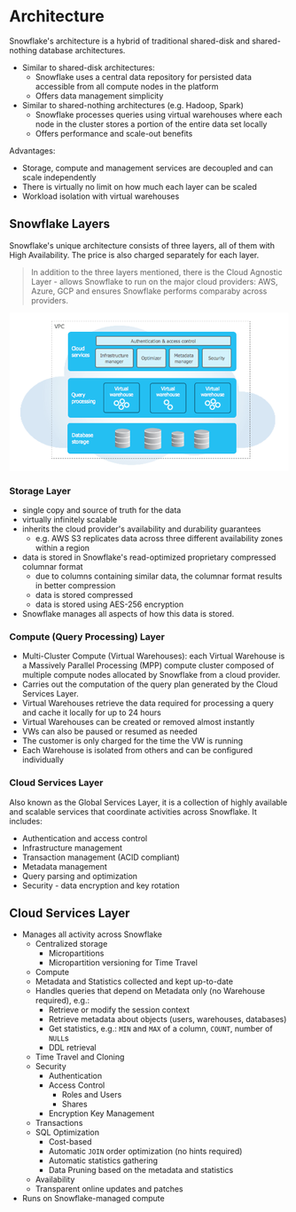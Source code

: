 # Architecture #

Snowflake's architecture is a hybrid of traditional shared-disk and shared-nothing database architectures.
* Similar to shared-disk architectures:
  * Snowflake uses a central data repository for persisted data accessible from all compute nodes in the platform
  * Offers data management simplicity
* Similar to shared-nothing architectures (e.g. Hadoop, Spark)
  * Snowflake processes queries using virtual warehouses where each node in the cluster stores a portion of the entire data set locally
  * Offers performance and scale-out benefits

Advantages:
* Storage, compute and management services are decoupled and can scale independently
* There is virtually no limit on how much each layer can be scaled
* Workload isolation with virtual warehouses

## Snowflake Layers ##
Snowflake's unique architecture consists of three layers, all of them with High Availability. The price is also charged separately for each layer.

> In addition to the three layers mentioned, there is the Cloud Agnostic Layer - allows Snowflake to run on the major cloud providers: AWS, Azure, GCP and ensures Snowflake performs comparaby across providers.

![](../images/SnowflakeLayers.png)

### Storage Layer ###
* single copy and source of truth for the data
* virtually infinitely scalable
* inherits the cloud provider's availability and durability guarantees
  * e.g. AWS S3 replicates data across three different availability zones within a region
* data is stored in Snowflake's read-optimized proprietary compressed columnar format
  * due to columns containing similar data, the columnar format results in better compression
  * data is stored compressed
  * data is stored using AES-256 encryption
* Snowflake manages all aspects of how this data is stored.

### Compute (Query Processing) Layer ###
* Multi-Cluster Compute (Virtual Warehouses): each Virtual Warehouse is a Massively Parallel Processing (MPP) compute cluster composed of multiple compute nodes allocated by Snowflake from a cloud provider.
* Carries out the computation of the query plan generated by the Cloud Services Layer.
* Virtual Warehouses retrieve the data required for processing a query and cache it locally for up to 24 hours
* Virtual Warehouses can be created or removed almost instantly
* VWs can also be paused or resumed as needed
* The customer is only charged for the time the VW is running
* Each Warehouse is isolated from others and can be configured individually

### Cloud Services Layer ###
Also known as the Global Services Layer, it is a collection of highly available and scalable services that coordinate activities across Snowflake. It includes:
  * Authentication and access control
  * Infrastructure management
  * Transaction management (ACID compliant)
  * Metadata management
  * Query parsing and optimization
  * Security - data encryption and key rotation

## Cloud Services Layer ##

* Manages all activity across Snowflake
  * Centralized storage
    * Micropartitions
    * Micropartition versioning for Time Travel
  * Compute
  * Metadata and Statistics collected and kept up-to-date
  * Handles queries that depend on Metadata only (no Warehouse required), e.g.:
    * Retrieve or modify the session context
    * Retrieve metadata about objects (users, warehouses, databases)
    * Get statistics, e.g.: `MIN` and `MAX` of a column, `COUNT`, number of `NULL`s
    * DDL retrieval
  * Time Travel and Cloning
  * Security
    * Authentication
    * Access Control
      * Roles and Users
      * Shares
    * Encryption Key Management
  * Transactions
  * SQL Optimization
    * Cost-based
    * Automatic `JOIN` order optimization (no hints required)
    * Automatic statistics gathering
    * Data Pruning based on the metadata and statistics
  * Availability
  * Transparent online updates and patches
* Runs on Snowflake-managed compute
